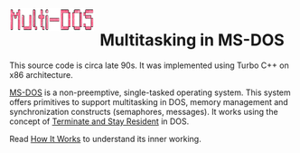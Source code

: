 <img width="150" height="40" align="left" style="float: left; margin: 0 10px 0 0;" alt="Multi-DOS" src="Multi-DOS.png">   

# Multitasking in MS-DOS

This source code is circa late 90s. It was implemented using Turbo C++ on x86 architecture.

[MS-DOS](https://github.com/Microsoft/MS-DOS) is a non-preemptive, single-tasked operating system. This system offers primitives to support multitasking in DOS, memory management and synchronization constructs (semaphores, messages). It works using the concept of [Terminate and Stay Resident](https://en.wikipedia.org/wiki/Terminate_and_stay_resident_program) in DOS.

Read [How It Works](How_It_Works.md) to understand its inner working.
